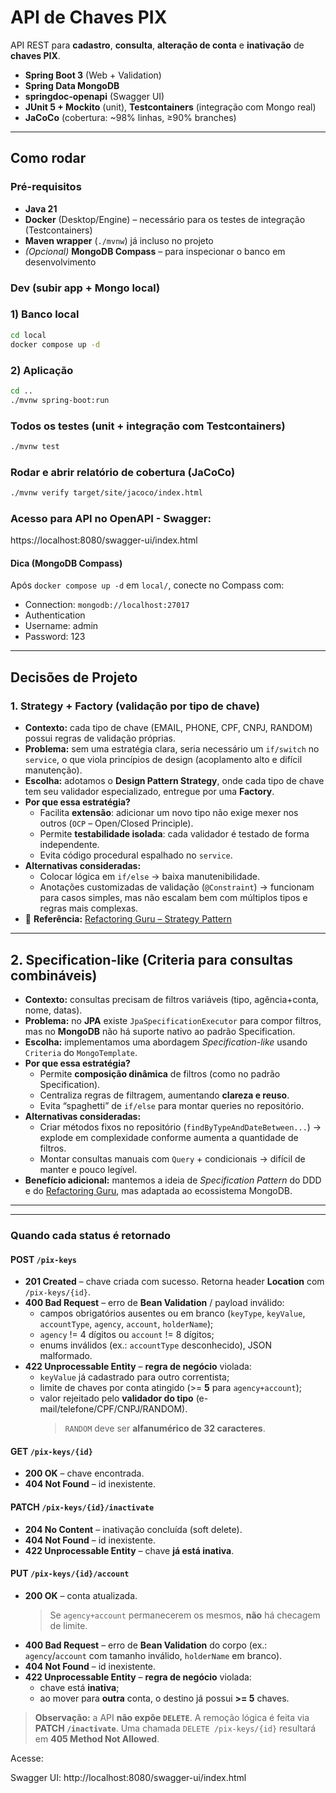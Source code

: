 # API de Chaves PIX

API REST para **cadastro**, **consulta**, **alteração de conta** e **inativação** de **chaves PIX**.

- **Spring Boot 3** (Web + Validation)
- **Spring Data MongoDB**
- **springdoc-openapi** (Swagger UI)
- **JUnit 5 + Mockito** (unit), **Testcontainers** (integração com Mongo real)
- **JaCoCo** (cobertura: ~98% linhas, ≥90% branches)
________________________________________________________________________________________________________

## Como rodar

### Pré-requisitos
- **Java 21**
- **Docker** (Desktop/Engine) – necessário para os testes de integração (Testcontainers)
- **Maven wrapper** (`./mvnw`) já incluso no projeto
- *(Opcional)* **MongoDB Compass** – para inspecionar o banco em desenvolvimento

### Dev (subir app + Mongo local)

### 1) Banco local
```bash
cd local
docker compose up -d
```

### 2) Aplicação 
```bash
cd ..
./mvnw spring-boot:run
```

### Todos os testes (unit + integração com Testcontainers)
```bash
./mvnw test
```

### Rodar e abrir relatório de cobertura (JaCoCo) 
```bash
./mvnw verify target/site/jacoco/index.html
```

### Acesso para API no OpenAPI - Swagger:
https://localhost:8080/swagger-ui/index.html

#### Dica (MongoDB Compass)

Após `docker compose up -d` em `local/`, conecte no Compass com:
- Connection: `mongodb://localhost:27017`
- Authentication
- Username: admin
- Password: 123
__________________________________________________________________________

## Decisões de Projeto

### 1. Strategy + Factory (validação por tipo de chave)

- **Contexto:** cada tipo de chave (EMAIL, PHONE, CPF, CNPJ, RANDOM) possui regras de validação próprias.
- **Problema:** sem uma estratégia clara, seria necessário um `if/switch` no `service`, o que viola princípios de design (acoplamento alto e difícil manutenção).
- **Escolha:** adotamos o **Design Pattern Strategy**, onde cada tipo de chave tem seu validador especializado, entregue por uma **Factory**.
- **Por que essa estratégia?**
  - Facilita **extensão**: adicionar um novo tipo não exige mexer nos outros (`OCP` – Open/Closed Principle).
  - Permite **testabilidade isolada**: cada validador é testado de forma independente.
  - Evita código procedural espalhado no `service`.
- **Alternativas consideradas:**
  - Colocar lógica em `if/else` → baixa manutenibilidade.
  - Anotações customizadas de validação (`@Constraint`) → funcionam para casos simples, mas não escalam bem com múltiplos tipos e regras mais complexas.
- 🔗 **Referência:** [Refactoring Guru – Strategy Pattern](https://refactoring.guru/design-patterns/strategy)

---

## 2. Specification-like (Criteria para consultas combináveis)

- **Contexto:** consultas precisam de filtros variáveis (tipo, agência+conta, nome, datas).
- **Problema:** no **JPA** existe `JpaSpecificationExecutor` para compor filtros, mas no **MongoDB** não há suporte nativo ao padrão Specification.
- **Escolha:** implementamos uma abordagem *Specification-like* usando `Criteria` do `MongoTemplate`.
- **Por que essa estratégia?**
  - Permite **composição dinâmica** de filtros (como no padrão Specification).
  - Centraliza regras de filtragem, aumentando **clareza e reuso**.
  - Evita “spaghetti” de `if/else` para montar queries no repositório.
- **Alternativas consideradas:**
  - Criar métodos fixos no repositório (`findByTypeAndDateBetween...`) → explode em complexidade conforme aumenta a quantidade de filtros.
  - Montar consultas manuais com `Query` + condicionais → difícil de manter e pouco legível.
- **Benefício adicional:** mantemos a ideia de *Specification Pattern* do DDD e do [Refactoring Guru](https://refactoring.guru/design-patterns/specification), mas adaptada ao ecossistema MongoDB.


---

____________________________________________________________________________________________________
### Quando cada status é retornado

#### POST `/pix-keys`
- **201 Created** – chave criada com sucesso. Retorna header **Location** com `/pix-keys/{id}`.
- **400 Bad Request** – erro de **Bean Validation** / payload inválido:
  - campos obrigatórios ausentes ou em branco (`keyType`, `keyValue`, `accountType`, `agency`, `account`, `holderName`);
  - `agency` != 4 dígitos ou `account` != 8 dígitos;
  - enums inválidos (ex.: `accountType` desconhecido), JSON malformado.
- **422 Unprocessable Entity** – **regra de negócio** violada:
  - `keyValue` já cadastrado para outro correntista;
  - limite de chaves por conta atingido (>= **5** para `agency+account`);
  - valor rejeitado pelo **validador do tipo** (e-mail/telefone/CPF/CNPJ/RANDOM).  
    > `RANDOM` deve ser **alfanumérico de 32 caracteres**.

#### GET `/pix-keys/{id}`
- **200 OK** – chave encontrada.
- **404 Not Found** – id inexistente.

#### PATCH `/pix-keys/{id}/inactivate`
- **204 No Content** – inativação concluída (soft delete).
- **404 Not Found** – id inexistente.
- **422 Unprocessable Entity** – chave **já está inativa**.

#### PUT `/pix-keys/{id}/account`
- **200 OK** – conta atualizada.  
  > Se `agency+account` permanecerem os mesmos, **não** há checagem de limite.
- **400 Bad Request** – erro de **Bean Validation** do corpo (ex.: `agency`/`account` com tamanho inválido, `holderName` em branco).
- **404 Not Found** – id inexistente.
- **422 Unprocessable Entity** – **regra de negócio** violada:
  - chave está **inativa**;
  - ao mover para **outra** conta, o destino já possui **>= 5** chaves.

> **Observação:** a API **não expõe `DELETE`**. A remoção lógica é feita via **PATCH `/inactivate`**. Uma chamada `DELETE /pix-keys/{id}` resultará em **405 Method Not Allowed**.

Acesse:

Swagger UI: http://localhost:8080/swagger-ui/index.html
